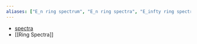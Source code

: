 ```yaml
---
aliases: ["E_n ring spectrum", "E_n ring spectra", "E_infty ring spectrum", "E_infty ring"]
---
```


- [spectra](spectra.md)
- [[Ring Spectra]]
